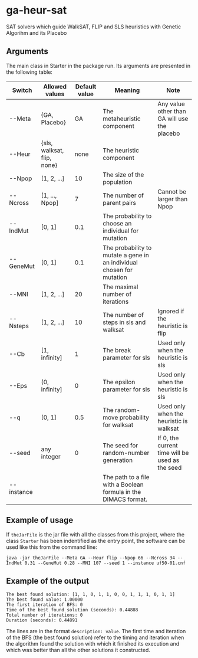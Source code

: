 # ga-heur-sat
SAT solvers which guide WalkSAT, FLIP and SLS heuristics with Genetic Algorihm and its Placebo

## Arguments

The main class in Starter in the package run. Its arguments are presented in the following table:

| Switch    | Allowed values       | Default value | Meaning | Note |
|-----------|----------------------|---------|---------------|------|
| --Meta    | {GA, Placebo}        | GA      | The metaheuristic component | Any value other than GA will use the placebo |
| --Heur    | {sls, walksat, flip, none} | none | The heuristic component | |
| --Npop    | [1, 2, ...]          | 10  | The size of the population | |
| --Ncross  | [1, ..., Npop]       | 7   | The number of parent pairs | Cannot be larger than Npop |
| --IndMut  | [0, 1]               | 0.1 | The probability to choose an individual for mutation | |
| --GeneMut | [0, 1]               | 0.1 | The probability to mutate a gene in an individual chosen for mutation | |
| --MNI     | [1, 2, ...]          | 20  |The maximal number of iterations | 
| --Nsteps  | [1, 2, ...]          | 10  |The number of steps in sls and walksat | Ignored if the heuristic is flip
| --Cb      | [1, infinity]        | 1   |The break parameter for sls | Used only when the heuristic is sls
| --Eps     | (0, infinity]        | 0   |The epsilon parameter for sls | Used only when the heuristic is sls
| --q       | [0, 1]               | 0.5 |The random-move probability for walksat | Used only when the heuristic is walksat
| --seed    | any integer          | 0   |The seed for random-number generation   | If 0, the current time will be used as the seed |
| --instance|                      |     |The path to a file with a Boolean formula in the DIMACS format.

## Example of usage

If `theJarFile` is the jar file with all the classes from this project, where the class `Starter` has been indentified as the entry point, the software can be used like this from the command line:

`java -jar theJarFile --Meta GA --Heur flip --Npop 66 --Ncross 34 --IndMut 0.31 --GeneMut 0.28 --MNI 107 --seed 1 --instance uf50-01.cnf`

## Example of the output

    The best found solution: [1, 1, 0, 1, 1, 0, 0, 1, 1, 1, 0, 1, 1]
    The best found value: 1.00000
    The first iteration of BFS: 0
    Time of the best found solution (seconds): 0.44888
    Total number of iterations: 0
    Duration (seconds): 0.44891

The lines are in the format `description: value`. The first time and iteration of the BFS (the best found solution) refer to the timing and iteration when the algorithm found the solution with which it finished its execution and which was better than all the other solutions it constructed.


